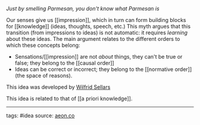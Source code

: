 _Just by smelling Parmesan, you don't know what Parmesan is_

Our senses give us [[impression]], which in turn can form building blocks for [[knowledge]] (ideas, thoughts, speech, etc.)
This myth argues that this transition (from impressions to ideas) is not automatic:  it requires _learning_ about these ideas.
The main argument relates to the different orders to which these concepts belong:
- Sensations/[[impression]] are not _about_ things, they can't be true or false; they belong to the [[causal order]]
- Ideas can be correct or incorrect; they belong to the [[normative order]] (the space of reasons).

This idea was developed by [Wilfrid Sellars](https://en.wikipedia.org/wiki/Wilfrid_Sellars)

This idea is related to that of [[a priori knowledge]].
______________
tags: #idea 
source: [aeon.co](https://psyche.co/ideas/wilfrid-sellars-sensory-experience-and-the-myth-of-the-given)

